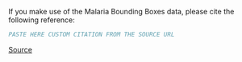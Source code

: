 If you make use of the Malaria Bounding Boxes data, please cite the following reference:

``` bibtex
PASTE HERE CUSTOM CITATION FROM THE SOURCE URL
```

[Source](https://bbbc.broadinstitute.org/BBBC041/)